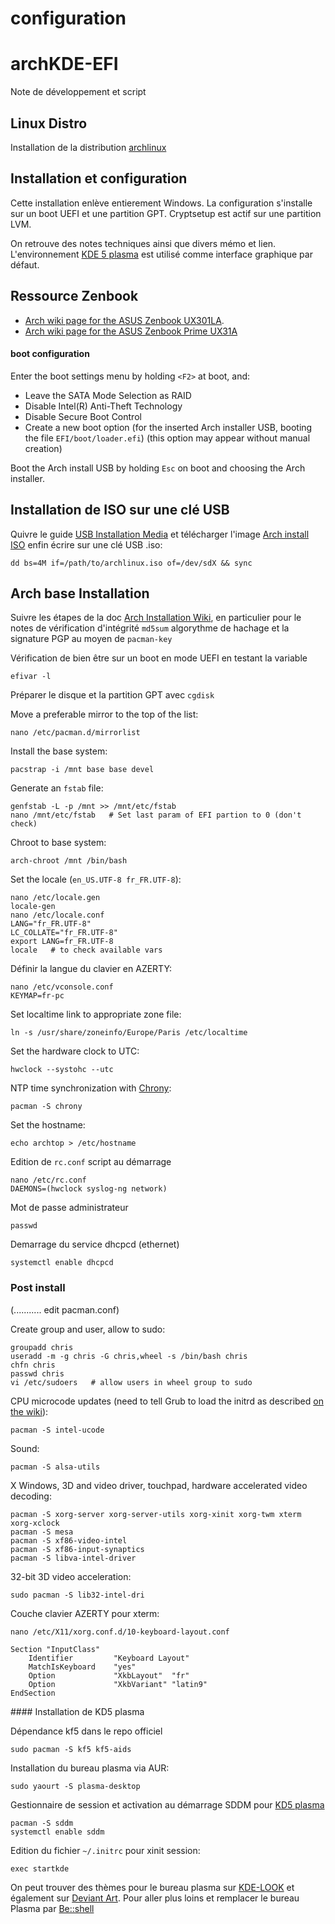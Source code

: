 configuration
=============

# archKDE-EFI

Note de développement et script

##  Linux Distro

Installation de la distribution [archlinux](https://www.archlinux.fr/)

## Installation et configuration

Cette installation enlève entierement Windows. La configuration s'installe sur un boot UEFI et une partition GPT. Cryptsetup est actif sur une partition LVM.

On retrouve des notes techniques ainsi que divers mémo et lien. L'environnement [KDE 5 plasma](https://www.kde.org/announcements/plasma5.0/) est utilisé comme interface graphique par défaut. 

## Ressource Zenbook

* [Arch wiki page for the ASUS Zenbook UX301LA](https://wiki.archlinux.org/index.php/ASUS_UX301LA).
* [Arch wiki page for the ASUS Zenbook Prime UX31A](https://wiki.archlinux.org/index.php/ASUS_Zenbook_Prime_UX31A)

#### boot configuration

Enter the boot settings menu by holding `<F2>` at boot, and:

* Leave the SATA Mode Selection as RAID
* Disable Intel(R) Anti-Theft Technology
* Disable Secure Boot Control
* Create a new boot option
    (for the inserted Arch installer USB, booting the file `EFI/boot/loader.efi`)
    (this option may appear without manual creation)

Boot the Arch install USB by holding `Esc` on boot and choosing the Arch installer.

## Installation de ISO sur une clé USB

Quivre le guide [USB Installation Media](https://wiki.archlinux.org/index.php/USB_Installation_Media)
et télécharger l'image [Arch install ISO](https://www.archlinux.org/download/)
enfin écrire sur une clé USB .iso:

    dd bs=4M if=/path/to/archlinux.iso of=/dev/sdX && sync

## Arch base Installation

Suivre les étapes de la doc [Arch Installation Wiki](https://wiki.archlinux.fr/Installation), en particulier pour le notes de vérification d'intégrité `md5sum` algorythme de hachage et la signature PGP au moyen de `pacman-key`

Vérification de bien être sur un boot en mode UEFI en testant la variable

    efivar -l

Préparer le disque et la partition GPT avec `cgdisk`




Move a preferable mirror to the top of the list:

    nano /etc/pacman.d/mirrorlist

Install the base system:

    pacstrap -i /mnt base base devel

Generate an `fstab` file:

    genfstab -L -p /mnt >> /mnt/etc/fstab
    nano /mnt/etc/fstab   # Set last param of EFI partion to 0 (don't check)


Chroot to base system:

    arch-chroot /mnt /bin/bash

Set the locale (`en_US.UTF-8 fr_FR.UTF-8`):

    nano /etc/locale.gen
    locale-gen
    nano /etc/locale.conf
    LANG="fr_FR.UTF-8"
    LC_COLLATE="fr_FR.UTF-8"
    export LANG=fr_FR.UTF-8
    locale   # to check available vars

Définir la langue du clavier en AZERTY:

    nano /etc/vconsole.conf
    KEYMAP=fr-pc

Set localtime link to appropriate zone file:

    ln -s /usr/share/zoneinfo/Europe/Paris /etc/localtime

Set the hardware clock to UTC:

    hwclock --systohc --utc

NTP time synchronization with [Chrony](https://wiki.archlinux.org/index.php/Chrony):

    pacman -S chrony

Set the hostname:

    echo archtop > /etc/hostname

Edition de `rc.conf` script au démarrage

    nano /etc/rc.conf
    DAEMONS=(hwclock syslog-ng network)

Mot de passe administrateur

    passwd

Demarrage du service dhcpcd (ethernet)

    systemctl enable dhcpcd




### Post install

(........... edit pacman.conf)

Create group and user, allow to sudo:

    groupadd chris
    useradd -m -g chris -G chris,wheel -s /bin/bash chris
    chfn chris
    passwd chris
    vi /etc/sudoers   # allow users in wheel group to sudo

CPU microcode updates (need to tell Grub to load the initrd as described [on the wiki](https://wiki.archlinux.org/index.php/Microcode#Enabling_Intel_Microcode_Updates)):

    pacman -S intel-ucode

Sound:

    pacman -S alsa-utils

X Windows, 3D and video driver, touchpad, hardware accelerated video decoding:

    pacman -S xorg-server xorg-server-utils xorg-xinit xorg-twm xterm xorg-xclock
    pacman -S mesa
    pacman -S xf86-video-intel
    pacman -S xf86-input-synaptics
    pacman -S libva-intel-driver

32-bit 3D video acceleration:

    sudo pacman -S lib32-intel-dri

Couche clavier AZERTY pour xterm:
    
    nano /etc/X11/xorg.conf.d/10-keyboard-layout.conf

    Section "InputClass"
        Identifier         "Keyboard Layout"
        MatchIsKeyboard    "yes"
        Option             "XkbLayout"  "fr"
        Option             "XkbVariant" "latin9" 
    EndSection

#### Installation de KD5 plasma

Dépendance kf5 dans le repo officiel

    sudo pacman -S kf5 kf5-aids

Installation du bureau plasma via AUR:

    sudo yaourt -S plasma-desktop

Gestionnaire de session et activation au démarrage SDDM pour [KD5 plasma](https://wiki.archlinux.org/index.php/SDDM)

    pacman -S sddm
    systemctl enable sddm

Edition du fichier `~/.initrc` pour xinit session:

    exec startkde

On peut trouver des thèmes pour le bureau plasma sur [KDE-LOOK](http://kde-look.org/index.php?xsortmode=down&page=0&xcontentmode=76) et également sur [Deviant Art](http://kde-users.deviantart.com/). Pour aller plus loins et remplacer le bureau Plasma par [Be::shell](http://be-desk.deviantart.com/)
